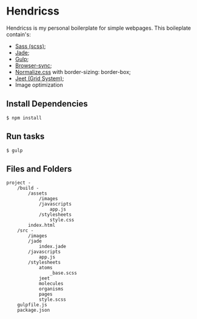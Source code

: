 # Hendricss
Hendricss is my personal boilerplate for simple webpages.
This boileplate contain's:

* [Sass (scss)](http://sass-lang.com/);
* [Jade](http://jade-lang.com/);
* [Gulp](http://gulpjs.com/);
* [Browser-sync](https://www.browsersync.io/);
* [Normalize.css](https://necolas.github.io/normalize.css/) with border-sizing: border-box;
* [Jeet (Grid System)](http://jeet.gs/);
* Image optimization

## Install Dependencies
```$ npm install```

## Run tasks
```$ gulp```

## Files and Folders
```
project -
    /build -
        /assets
            /images
            /javascripts
                app.js
            /stylesheets
                style.css
        index.html
    /src -
        /images
        /jade
            index.jade
        /javascripts
            app.js
        /stylesheets
            atoms
                _base.scss
            jeet
            molecules
            organisms
            pages
            style.scss
    gulpfile.js
    package.json
```